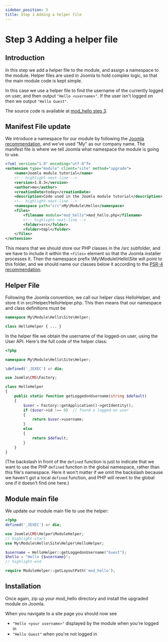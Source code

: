 ```yaml
---
sidebar_position: 3
title: Step 3 Adding a helper file
---
```


Step 3 Adding a helper file
===========================

## Introduction

In this step we add a helper file to the module, and assign a namespace to the module. 
Helper files are used in Joomla to hold complex logic, so that the main module code is kept simple.

In this case we use a helper file to find the username of the currently logged on user, and then output `"Hello <username>"`. 
If the user isn't logged on then we output `"Hello Guest"`.

The source code is available at [mod_hello step 3](https://github.com/joomla/manual-examples/tree/main/module-tutorial/step3_helper).

## Manifest File update

We introduce a namespace for our module by following the [Joomla recommendation](../../../general-concepts/namespaces/defining-your-namespace.md), and we've used "My" as our company name. 
The manifest file is where we tell Joomla what namespace the module is going to use.

```xml title="mod_hello/mod_hello.xml"
<?xml version="1.0" encoding="utf-8"?>
<extension type="module" client="site" method="upgrade">
    <name>Joomla module tutorial</name>
    <!-- highlight-next-line -->
    <version>1.0.3</version>
    <author>me</author>
    <creationDate>today</creationDate>
    <description>Code used in the Joomla module tutorial</description>
    <!-- highlight-next-line -->
    <namespace path="src">My\Module\Hello</namespace>
    <files>
        <filename module="mod_hello">mod_hello.php</filename>
        <!-- highlight-next-line -->
        <folder>src</folder>
        <folder>tmpl</folder>
    </files>
</extension>
```

This means that we should store our PHP classes in the /src subfolder, and we have to include it within the `<files>` element so that the Joomla installer processes it. 
Then the namespace prefix \My\Module\Hello\Site will point to this folder, and we should name our classes below it according to the [PSR-4 recommendation](https://www.php-fig.org/psr/psr-4/). 

## Helper File

Following the Joomla convention, we call our helper class HelloHelper, and store it in src/Helper/HelloHelper.php. 
This then means that our namespace and class definitions must be 

```php
namespace My\Module\Hello\Site\Helper;

class HelloHelper { ... }
```

In the helper file we obtain the username of the logged-on user, using the User API. Here's the full code of the helper class:

```php title="mod_hello/src/Helper/HelloHelper.php"
<?php

namespace My\Module\Hello\Site\Helper;

\defined('_JEXEC') or die;

use Joomla\CMS\Factory;

class HelloHelper
{
    public static function getLoggedonUsername(string $default)
    {
        $user = Factory::getApplication()->getIdentity();
        if ($user->id !== 0)  // found a logged-on user
        {
            return $user->username;
        }
        else
        {
            return $default;
        }
    }
}
```

(The backslash in front of the `defined` function is just to indicate that we want to use the PHP `defined` function in the global namespace, rather than this file's namespace. Here it won't matter if we omit the backslash because we haven't got a local `defined` function, and PHP will revert to the global one if it doesn't find one here.)

## Module main file

We update our module main file to use the helper:

```php title="mod_hello/mod_hello.php"
<?php
defined('_JEXEC') or die;

use Joomla\CMS\Helper\ModuleHelper;
// highlight-start
use My\Module\Hello\Site\Helper\HelloHelper;

$username = HelloHelper::getLoggedonUsername("Guest");
$hello = "Hello {$username}";
// highlight-end

require ModuleHelper::getLayoutPath('mod_hello');
```

## Installation

Once again, zip up your mod_hello directory and install the upgraded module on Joomla. 

When you navigate to a site page you should now see 
- `"Hello <your username>"` displayed by the module when you're logged in
- `"Hello Guest"` when you're not logged in